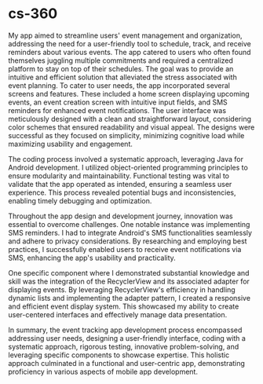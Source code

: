 # cs-360

My app aimed to streamline users' event management and organization, addressing the need for a user-friendly tool to schedule, track, and receive reminders about various events. The app catered to users who often found themselves juggling multiple commitments and required a centralized platform to stay on top of their schedules. The goal was to provide an intuitive and efficient solution that alleviated the stress associated with event planning. To cater to user needs, the app incorporated several screens and features. These included a home screen displaying upcoming events, an event creation screen with intuitive input fields, and SMS reminders for enhanced event notifications. The user interface was meticulously designed with a clean and straightforward layout, considering color schemes that ensured readability and visual appeal. The designs were successful as they focused on simplicity, minimizing cognitive load while maximizing usability and engagement.

The coding process involved a systematic approach, leveraging Java for Android development. I utilized object-oriented programming principles to ensure modularity and maintainability. Functional testing was vital to validate that the app operated as intended, ensuring a seamless user experience. This process revealed potential bugs and inconsistencies, enabling timely debugging and optimization.

Throughout the app design and development journey, innovation was essential to overcome challenges. One notable instance was implementing SMS reminders. I had to integrate Android's SMS functionalities seamlessly and adhere to privacy considerations. By researching and employing best practices, I successfully enabled users to receive event notifications via SMS, enhancing the app's usability and practicality.

One specific component where I demonstrated substantial knowledge and skill was the integration of the RecyclerView and its associated adapter for displaying events. By leveraging RecyclerView's efficiency in handling dynamic lists and implementing the adapter pattern, I created a responsive and efficient event display system. This showcased my ability to create user-centered interfaces and effectively manage data presentation.

In summary, the event tracking app development process encompassed addressing user needs, designing a user-friendly interface, coding with a systematic approach, rigorous testing, innovative problem-solving, and leveraging specific components to showcase expertise. This holistic approach culminated in a functional and user-centric app, demonstrating proficiency in various aspects of mobile app development.

